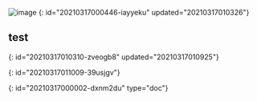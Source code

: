 ![image](https://b3logfile.com/siyuan/assets/pic27.png)
{: id="20210317000446-iayyeku" updated="20210317010326"}

## test
{: id="20210317010310-zveogb8" updated="20210317010925"}

{: id="20210317011009-39usjgv"}


{: id="20210317000002-dxnm2du" type="doc"}
